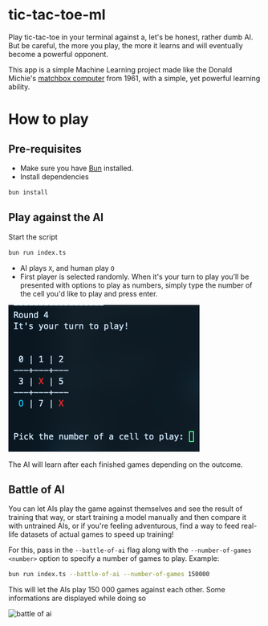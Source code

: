 # tic-tac-toe-ml

Play tic-tac-toe in your terminal against a, let's be honest, rather dumb AI. But be careful, the more you play, the more it learns and will eventually become a powerful opponent.

This app is a simple Machine Learning project made like the Donald Michie's [matchbox computer](https://en.wikipedia.org/wiki/Matchbox_Educable_Noughts_and_Crosses_Engine) from 1961, with a simple, yet powerful learning ability.

# How to play

## Pre-requisites

- Make sure you have [Bun](https://bun.sh/) installed.
- Install dependencies

```bash
bun install
```

## Play against the AI

Start the script

```bash
bun run index.ts
```
- AI plays `X`, and human play `O`
- First player is selected randomly. When it's your turn to play you'll be presented with options to play as numbers, simply type the number of the cell you'd like to play and press enter.

![example round](docs/image.png)

The AI will learn after each finished games depending on the outcome.

## Battle of AI

You can let AIs play the game against themselves and see the result of training that way, or start training a model manually and then compare it with untrained AIs, or if you're feeling adventurous, find a way to feed real-life datasets of actual games to speed up training!

For this, pass in the `--battle-of-ai` flag along with the `--number-of-games <number>` option to specify a number of games to play. Example:

```bash
bun run index.ts --battle-of-ai --number-of-games 150000
```

This will let the AIs play 150 000 games against each other. Some informations are displayed while doing so

![battle of ai](run.gif)